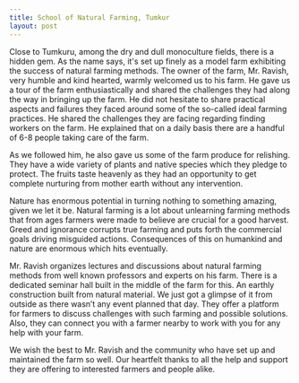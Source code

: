 ```yaml
---
title: School of Natural Farming, Tumkur
layout: post
---
```


Close to Tumkuru, among the dry and dull monoculture fields, there is a hidden gem. As the name says, it's set up finely as a model farm exhibiting the success of natural farming methods. The owner of the farm, Mr. Ravish, very humble and kind hearted, warmly welcomed us to his farm. He gave us a tour of the farm enthusiastically and shared the challenges they had along the way in bringing up the farm. He did not hesitate to share practical aspects and failures they faced around some of the so-called ideal farming practices. He shared the challenges they are facing regarding finding workers on the farm. He explained that on a daily basis there are a handful of 6-8 people taking care of the farm.

As we followed him, he also gave us some of the farm produce for relishing. They have a wide variety of plants and native species which they pledge to protect. The fruits taste heavenly as they had an opportunity to get complete nurturing from mother earth without any intervention. 

Nature has enormous potential in turning nothing to something amazing, given we let it be. Natural farming is a lot about unlearning farming methods that from ages farmers were made to believe are crucial for a good harvest. Greed and ignorance corrupts true farming and puts forth the commercial goals driving misguided actions. Consequences of this on humankind and nature are enormous which hits eventually.

Mr. Ravish organizes lectures and discussions about natural farming methods from well known professors and experts on his farm. There is a dedicated seminar hall built in the middle of the farm for this. An earthly construction built from natural material. We just got a glimpse of it from outside as there wasn’t any event planned that day. They offer a platform for farmers to discuss challenges with such farming and possible solutions. Also, they can connect you with a farmer nearby to work with you for any help with your farm. 

We wish the best to Mr. Ravish and the community who have set up and maintained the farm so well. Our heartfelt thanks to all the help and support they are offering to interested farmers and people alike.

